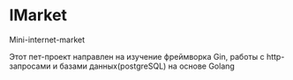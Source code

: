 # IMarket
Mini-internet-market

Этот пет-проект направлен на изучение фреймворка Gin, работы с http-запросами и базами данных(postgreSQL) на основе Golang
